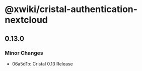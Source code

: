 # @xwiki/cristal-authentication-nextcloud

## 0.13.0

### Minor Changes

- 06a5d1b: Cristal 0.13 Release
